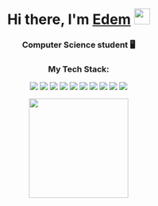 <div align="center">
  <h1>Hi there, I'm <a href="vk.com" target="_blank">Edem</a>
    <img src="https://github.com/blackcater/blackcater/raw/main/images/Hi.gif" height="32"/>
  </h1>
  <h3>Computer Science student 🖥</h3>

  <h3>My Tech Stack:</h3>
  
  <p>
    <!-- Java -->
    <img src="https://img.shields.io/badge/Java-ED8B00?style=for-the-badge&logo=java&logoColor=white"/>
    <!-- Spring -->
    <img src="https://img.shields.io/badge/Spring-6DB33F?style=for-the-badge&logo=spring&logoColor=white"/>
    <!-- PostgreSQL -->
    <img src="https://img.shields.io/badge/PostgreSQL-316192?style=for-the-badge&logo=postgresql&logoColor=white"/>
    <!-- MySQL -->
    <img src="https://img.shields.io/badge/MySQL-4479A1?style=for-the-badge&logo=mysql&logoColor=white"/>
    <!-- Redis -->
    <img src="https://img.shields.io/badge/Redis-DC382D?style=for-the-badge&logo=redis&logoColor=white"/>
    <!-- Postman -->
    <img src="https://img.shields.io/badge/Postman-FF6C37?style=for-the-badge&logo=postman&logoColor=white"/>
    <!-- Hibernate -->
    <img src="https://img.shields.io/badge/Hibernate-59666C?style=for-the-badge&logo=hibernate&logoColor=white"/>
    <!-- Guava -->
    <img src="https://img.shields.io/badge/Guava-4298B8?style=for-the-badge&logo=guava&logoColor=white"/>
    <!-- Lombok -->
    <img src="https://img.shields.io/badge/Lombok-C80000?style=for-the-badge&logo=lombok&logoColor=white"/>
    <!-- GitHub -->
    <img src="https://img.shields.io/badge/GitHub-100000?style=for-the-badge&logo=github&logoColor=white"/>
  </p>

  <img src="https://i.giphy.com/media/yyVph7ANKftIs/giphy.webp" height="200"/>
</div>
